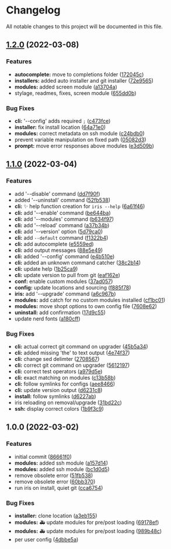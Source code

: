 # Changelog

All notable changes to this project will be documented in this file.

## [1.2.0](https://github.com/mschf-dev/iris/compare/v1.1.0...v1.2.0) (2022-03-08)


### Features

* **autocomplete:** move to completions folder ([172045c](https://github.com/mschf-dev/iris/commit/172045c52d81048e7c4ddb88efce9531c3b4b724))
* **installers:** added auto installer and git installer ([72e9565](https://github.com/mschf-dev/iris/commit/72e9565775652f690daea5bd9870afd61af66305))
* **modules:** added screen module ([a13704a](https://github.com/mschf-dev/iris/commit/a13704af775a520d210e7d4dc2499ee1562eb8d5))
* stylage, readmes, fixes, screen module ([655dd0b](https://github.com/mschf-dev/iris/commit/655dd0b792c58b9ae26cab905a794bfc22724818))


### Bug Fixes

* **cli:** '--config' adds required `;` ([c473fce](https://github.com/mschf-dev/iris/commit/c473fcedd5da3317f1034cacb11a5c05524a0767))
* **installer:** fix install location ([64a71e0](https://github.com/mschf-dev/iris/commit/64a71e08c46dffd76ed5089cbe52adf20428beb0))
* **modules:** correct metadata on ssh module ([c24bdb0](https://github.com/mschf-dev/iris/commit/c24bdb0ec36b2356a9235376d7547c8e067b83d2))
* prevent variable manipulation on fixed path ([05082d3](https://github.com/mschf-dev/iris/commit/05082d3bc830e04d2f2c36351fd4fb98e5db7c7a))
* **prompt:** move error responses above modules ([e3d509b](https://github.com/mschf-dev/iris/commit/e3d509bbb3ab3a1e513407a88eabb3dd172996ea))

## [1.1.0](https://github.com/mschf-dev/iris/compare/v1.0.0...v1.1.0) (2022-03-04)


### Features

* add '--disable' command ([dd7f90f](https://github.com/mschf-dev/iris/commit/dd7f90fc267bbdc59147b3232373fb39ab8d3177))
* added '--uninstall' command ([52fb538](https://github.com/mschf-dev/iris/commit/52fb538217800cd0aee0ce6ce9ab66a5ddc26df1))
* **cli:** :sparkles: help function creation for `iris --help` ([6a61f46](https://github.com/mschf-dev/iris/commit/6a61f4631d3f1890f44e15abd035f3873a005a5c))
* **cli:** add '--enable' command ([be644ba](https://github.com/mschf-dev/iris/commit/be644ba531ab8c7fe30004c24825c223fe1d1a10))
* **cli:** add '--modules' command ([b634f97](https://github.com/mschf-dev/iris/commit/b634f978feff2f8d13c11098304dd5d229dcf2cc))
* **cli:** add '--reload' command ([a37b34b](https://github.com/mschf-dev/iris/commit/a37b34baf2abf92edf215e0f19d82e010709109a))
* **cli:** add '--version' option ([5d79ca0](https://github.com/mschf-dev/iris/commit/5d79ca0b95a7749d2c6d3789a721db892fd553b2))
* **cli:** add `--default` command ([f1322b4](https://github.com/mschf-dev/iris/commit/f1322b4eed05bd0d1cc511ca54f8b67736df84c5))
* **cli:** add autocomplete ([e5559ed](https://github.com/mschf-dev/iris/commit/e5559ed2276693fd2979ade6edc388d627d2b59f))
* **cli:** add output messages ([88e5e49](https://github.com/mschf-dev/iris/commit/88e5e49e7aa6db2aefc3329b0134531cbfd48935))
* **cli:** added '--config' command ([e4b510e](https://github.com/mschf-dev/iris/commit/e4b510e12204559558e851297b16f80609961fdc))
* **cli:** added an unknown command catcher ([38c2b14](https://github.com/mschf-dev/iris/commit/38c2b14a92785d25bd028bbf8b0a72dbac9665c2))
* **cli:** update help ([1b25ca9](https://github.com/mschf-dev/iris/commit/1b25ca9584e9c7c57b5645236cbb0b4614281acb))
* **cli:** update version to pull from git ([eaf162e](https://github.com/mschf-dev/iris/commit/eaf162e21f9e691d1efe6cd0e604897ecc0179cb))
* **conf:** enable custom modules ([37ad057](https://github.com/mschf-dev/iris/commit/37ad0577a1008f01799c6b7f6dcc0ade6c7ad2f8))
* **config:** update locations and sourcing ([f885f78](https://github.com/mschf-dev/iris/commit/f885f78662578a174ac91820e7167df48d33e627))
* **iris:** add '--upgrade' command ([a6c967b](https://github.com/mschf-dev/iris/commit/a6c967b5b1cc7244bd63f84456f4a5886c1283a6))
* **modules:** add catch for no custom modules installed ([cf1bc01](https://github.com/mschf-dev/iris/commit/cf1bc01e9f359a31f89db0a0eab767d0c04d898c))
* **modules:** move shopt options to own config file ([7608e62](https://github.com/mschf-dev/iris/commit/7608e621f479b94a17bced98335087fb6838fd50))
* **uninstall:** add confirmation ([17d9c55](https://github.com/mschf-dev/iris/commit/17d9c55af1829c985208695b058e5c7ee48d3e15))
* update nerd fonts ([a180cff](https://github.com/mschf-dev/iris/commit/a180cff29af93241915e07d1456baa55fa4e35cc))


### Bug Fixes

* **cli:** actual correct git command on upgrader ([45b5a34](https://github.com/mschf-dev/iris/commit/45b5a346bdc75abbdea9ab27a31720b7bdee44bd))
* **cli:** added missing 'the' to text output ([4e74f37](https://github.com/mschf-dev/iris/commit/4e74f37092c528241035f2b15ce12352fae6a7d3))
* **cli:** change sed delimter ([2708567](https://github.com/mschf-dev/iris/commit/270856773a1da397d1d5b818d85ac93bd7cccf13))
* **cli:** correct git command on upgrader ([5612197](https://github.com/mschf-dev/iris/commit/5612197185fbbc7ff7423e24373e5e908dc7d093))
* **cli:** correct test operators ([a979d5e](https://github.com/mschf-dev/iris/commit/a979d5e29d5f42b442c491f9c69fcb307639df88))
* **cli:** exact matching on modules ([c13b58b](https://github.com/mschf-dev/iris/commit/c13b58b578b3cc357b953248180387b44f4405a6))
* **cli:** follow symlinks for configs ([aee8466](https://github.com/mschf-dev/iris/commit/aee846634006f399813f0184d5cb6cb7f490c79d))
* **cli:** update version output ([d6231c8](https://github.com/mschf-dev/iris/commit/d6231c8f567cceb38e2622f72a8b987e2b72388f))
* **install:** follow symlinks ([d6227ab](https://github.com/mschf-dev/iris/commit/d6227abecf27e1ad01ef1393d1cfd8d5f99766fd))
* iris reloading on removal/upgrade ([31bd22c](https://github.com/mschf-dev/iris/commit/31bd22c15a23a9284548a86cdfbf873e61c4c564))
* **ssh:** display correct colors ([1b9f3c9](https://github.com/mschf-dev/iris/commit/1b9f3c9204cb2657bd2ba638491bc9e1d2c3b65f))

## 1.0.0 (2022-03-02)


### Features

* initial commit ([86661f0](https://github.com/mschf-dev/iris/commit/86661f06fb2a91c09550961d36f7e0a31e8409c6))
* **modules:** added ssh module ([a157d14](https://github.com/mschf-dev/iris/commit/a157d149bbdea35bbc9014f1c556a507e7d40be0))
* **modules:** added ssh module ([bc1d0d5](https://github.com/mschf-dev/iris/commit/bc1d0d54c45c10010c8e9f74a43fc3f4b6c63f52))
* remove obsolete error ([51fb538](https://github.com/mschf-dev/iris/commit/51fb538b7856e57e3665454c78873ce2590b4025))
* remove obsolete error ([60bb370](https://github.com/mschf-dev/iris/commit/60bb3701cfc57e13af91a12acbbaa4947be5f7ca))
* run iris on install, quiet git ([cca6754](https://github.com/mschf-dev/iris/commit/cca675413cb36d9493b95c46ba29b8c449717fe9))


### Bug Fixes

* **installer:** clone location ([a3eb155](https://github.com/mschf-dev/iris/commit/a3eb155a0ea94cc055290b195028261bd8c8aaec))
* **modules:** :ambulance: update modules for pre/post loading ([69178ef](https://github.com/mschf-dev/iris/commit/69178efad6f7840e7f0be82dab8e49aeb8fc8fd7))
* **modules:** :ambulance: update modules for pre/post loading ([989b48c](https://github.com/mschf-dev/iris/commit/989b48cd593bc6584aee85fc3749e983f751efd1))
* per user config ([4dbbe5a](https://github.com/mschf-dev/iris/commit/4dbbe5acb18e22b3678d3e65a029f8f37e203835))
